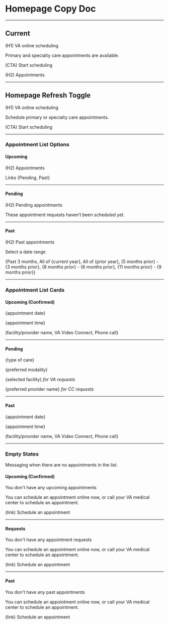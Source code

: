 # Homepage Copy Doc

---

## Current

(H1) VA online scheduling

Primary and specialty care appointments are available.

(CTA) Start scheduling

(H2) Appointments

---

## Homepage Refresh Toggle

(H1) VA online scheduling

Schedule primary or specialty care appointments.

(CTA) Start scheduling

---

### Appointment List Options

#### Upcoming

(H2) Appointments

Links {Pending, Past}

---

#### Pending

(H2) Pending appointments

These appointment requests haven’t been scheduled yet.

---

#### Past

(H2) Past appointments

Select a date range

{Past 3 months, All of {current year}, All of {prior year}, {5 months prior} - {3 months prior}, {8 months prior} - {6 months prior}, {11 months prior} - {9 months prior}}

---


### Appointment List Cards

#### Upcoming (Confirmed)

{appointment date}

{appointment time}

(facility/provider name, VA Video Connect, Phone call}

---

#### Pending

{type of care}

{preferred modality} 

{selected facility} _for VA requests_

{preferred provider name} _for CC requests_

---

#### Past

{appointment date}

{appointment time}

(facility/provider name, VA Video Connect, Phone call}

---


### Empty States
Messaging when there are no appointments in the list.

#### Upcoming (Confirmed)

You don't have any upcoming appointments

You can schedule an appointment online now, or call your VA medical center to schedule an appointment.

(link) Schedule an appointment

---

#### Requests

You don't have any appointment requests

You can schedule an appointment online now, or call your VA medical center to schedule an appointment.

(link) Schedule an appointment

---

#### Past

You don't have any past appointments

You can schedule an appointment online now, or call your VA medical center to schedule an appointment.

(link) Schedule an appointment
